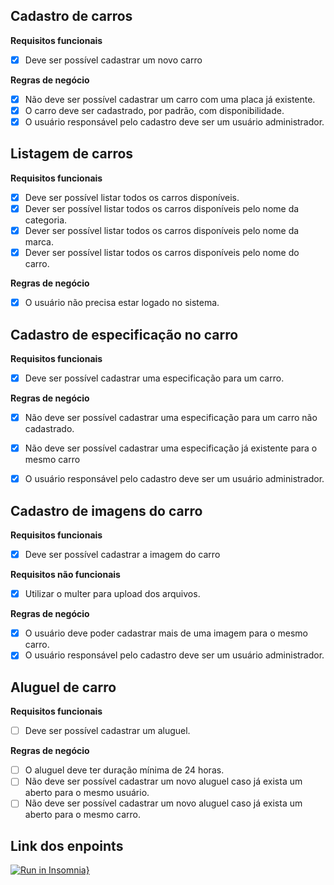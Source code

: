 ## Cadastro de carros

**Requisitos funcionais**
* [x] Deve ser possível cadastrar um novo carro

**Regras de negócio**
* [x] Não deve ser possível cadastrar um carro com uma placa já existente.
* [x] O carro deve ser cadastrado, por padrão, com disponibilidade.
* [x] O usuário responsável pelo cadastro deve ser um usuário administrador.

## Listagem de carros

**Requisitos funcionais**
* [x] Deve ser possível listar todos os carros disponíveis.
* [x] Dever ser possível listar todos os carros disponíveis pelo nome da categoria.
* [x] Dever ser possível listar todos os carros disponíveis pelo nome da marca.
* [x] Dever ser possível listar todos os carros disponíveis pelo nome do carro.

**Regras de negócio**
* [x] O usuário não precisa estar logado no sistema.

## Cadastro de especificação no carro

**Requisitos funcionais**
* [x] Deve ser possível cadastrar uma especificação para um carro.

**Regras de negócio**
* [x] Não deve ser possível cadastrar uma especificação para um carro não cadastrado.

* [x] Não deve ser possível cadastrar uma especificação já existente para o mesmo carro

* [x] O usuário responsável pelo cadastro deve ser um usuário administrador.

## Cadastro de imagens do carro

**Requisitos funcionais**
* [x] Deve ser possível cadastrar a imagem do carro 

**Requisitos não funcionais**
* [x] Utilizar o multer para upload dos arquivos.

**Regras de negócio**
* [x] O usuário deve poder cadastrar mais de uma imagem para o mesmo carro.
* [x] O usuário responsável pelo cadastro deve ser um usuário administrador.

## Aluguel de carro

**Requisitos funcionais**
* [ ] Deve ser possível cadastrar um aluguel.

**Regras de negócio**
* [ ] O aluguel deve ter duração mínima de 24 horas.
* [ ] Não deve ser possível cadastrar um novo aluguel caso já exista um aberto para o mesmo usuário.
* [ ] Não deve ser possível cadastrar um novo aluguel caso já exista um aberto para o mesmo carro.

## Link dos enpoints

[![Run in Insomnia}](https://insomnia.rest/images/run.svg)](https://insomnia.rest/run/?label=Rentx%20-%20Ignite%20Rocketseat&uri=https%3A%2F%2Fgist.githubusercontent.com%2FVictorMello1993%2Fed3660a8b692828ec6b08f3fe6ab793e%2Fraw%2F7ffe82e67c94b355f68cf801386c92e266aa0697%2FInsomnia_2021-12-13.json)
